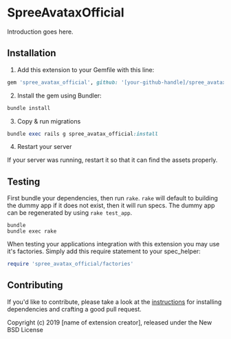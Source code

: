 # SpreeAvataxOfficial

Introduction goes here.

## Installation

1. Add this extension to your Gemfile with this line:
  ```ruby
  gem 'spree_avatax_official', github: '[your-github-handle]/spree_avatax_official'
  ```

2. Install the gem using Bundler:
  ```ruby
  bundle install
  ```

3. Copy & run migrations
  ```ruby
  bundle exec rails g spree_avatax_official:install
  ```

4. Restart your server

  If your server was running, restart it so that it can find the assets properly.

## Testing

First bundle your dependencies, then run `rake`. `rake` will default to building the dummy app if it does not exist, then it will run specs. The dummy app can be regenerated by using `rake test_app`.

```shell
bundle
bundle exec rake
```

When testing your applications integration with this extension you may use it's factories.
Simply add this require statement to your spec_helper:

```ruby
require 'spree_avatax_official/factories'
```


## Contributing

If you'd like to contribute, please take a look at the
[instructions](CONTRIBUTING.md) for installing dependencies and crafting a good
pull request.

Copyright (c) 2019 [name of extension creator], released under the New BSD License
